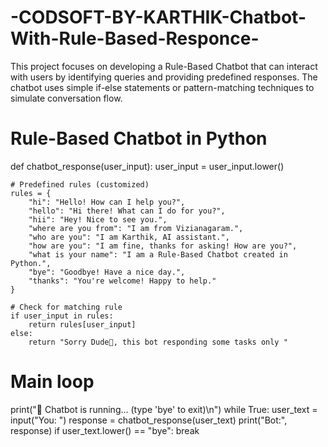 # -CODSOFT-BY-KARTHIK-Chatbot-With-Rule-Based-Responce-
This project focuses on developing a Rule-Based Chatbot that can interact with users by identifying queries and providing predefined responses. The chatbot uses simple if-else statements or pattern-matching techniques to simulate conversation flow.
# Rule-Based Chatbot in Python

def chatbot_response(user_input):
    user_input = user_input.lower()

    # Predefined rules (customized)
    rules = {
        "hi": "Hello! How can I help you?",
        "hello": "Hi there! What can I do for you?",
        "hii": "Hey! Nice to see you.",
        "where are you from": "I am from Vizianagaram.",
        "who are you": "I am Karthik, AI assistant.",
        "how are you": "I am fine, thanks for asking! How are you?",
        "what is your name": "I am a Rule-Based Chatbot created in Python.",
        "bye": "Goodbye! Have a nice day.",
        "thanks": "You're welcome! Happy to help."
    }

    # Check for matching rule
    if user_input in rules:
        return rules[user_input]
    else:
        return "Sorry Dude🙂, this bot responding some tasks only " 

# Main loop
print("🤖 Chatbot is running... (type 'bye' to exit)\n")
while True:
    user_text = input("You: ")
    response = chatbot_response(user_text)
    print("Bot:", response)
    if user_text.lower() == "bye":
        break
